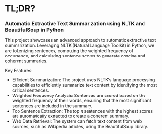 # TL;DR? 
### Automatic Extractive Text Summarization using NLTK and BeautifulSoup in Python

This project showcases an advanced approach to automatic extractive text summarization. Leveraging NLTK (Natural Language Toolkit) in Python, we are tokenizing sentences, computing the weighted frequency of occurrence, and calculating sentence scores to generate concise and coherent summaries.

Key Features:

- Efficient Summarization: The project uses NLTK's language processing capabilities to efficiently summarize text content by identifying the most critical sentences.
- Weighted Frequency Analysis: Sentences are scored based on the weighted frequency of their words, ensuring that the most significant sentences are included in the summary.
- Top Sentence Extraction: The top `N` sentences with the highest scores are automatically extracted to create a coherent summary.
- Web Data Retrieval: The system can fetch text content from web sources, such as Wikipedia articles, using the BeautifulSoup library.
